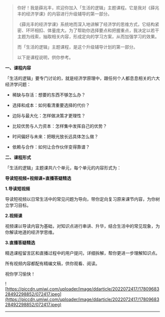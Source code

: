> 你好！我是薛兆丰，欢迎你加入「生活的逻辑」主题课程。它是我对《薛兆丰的经济学课》的内容进行升级辅导的第一部分。
> 
> 
> 
> 《薛兆丰的经济学课》系统地而深入地讲解了经济学的思维方式，它结构紧密、环环相扣、体量庞大。为了帮助你选择要点和把握重点，我决定以若干主题为线索，抽取相关内容，形成定向的学习方案，从而加强学习的效果。
> 
> 
> 
> 而「生活的逻辑」主题课程，是这个升级辅导计划的第一部分。
> 
> 
> 
> 以下是课程说明，供你参考。

 **一、课程内容** 

「生活的逻辑」要专门讨论的，就是经济学原理中，跟任何个人都息息相关的六大经济学问题：

* 稀缺与存活：想要的东西不够怎么办？

* 选择和成本：如何看清重要选择的代价？

* 边际与最大化：怎样做决策才更理性？

* 比较优势与人力资本：怎样集中发挥自己的优势？

* 时间偏好与未来：把眼光放长远具体怎么做？

* 依赖与合作：如何让合作伙伴变得靠谱？

 **二、课程形式** 

「生活的逻辑」主题课共六个单元，每个单元的内容形式为：

 **导读短视频+视频课+直播答疑精选**

 **1.导读短视频**

导读短视频以日常生活中的常见问题为导向，带你定向复习原来课节内容，为你树立学习目标。

 **2.视频课**

视频课以导读内容为基础，对知识点进行串讲、升华，结合生活中的常见现象，为你解读地道的经济学思维。

 **3.直播答疑精选**

精选课程留言区和直播过程中的用户提问，详细拆解，帮你更进一步理解知识点。

所有视频内容都配有精编文稿，供你观看、阅读。

祝你学习愉快！

![https://piccdn.umiwi.com/uploader/image/ddarticle/2022072417/1780968328492298852/072417.jpeg](https://piccdn.umiwi.com/uploader/image/ddarticle/2022072417/1780968328492298852/072417.jpeg)

---
